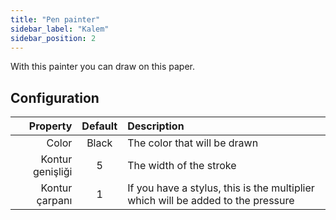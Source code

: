 ```yaml
---
title: "Pen painter"
sidebar_label: "Kalem"
sidebar_position: 2
---
```



With this painter you can draw on this paper.

## Configuration

|         Property | Default | Description                                                                      |
| ----------------:|:-------:|:-------------------------------------------------------------------------------- |
|            Color |  Black  | The color that will be drawn                                                     |
| Kontur genişliği |    5    | The width of the stroke                                                          |
|   Kontur çarpanı |    1    | If you have a stylus, this is the multiplier which will be added to the pressure |

